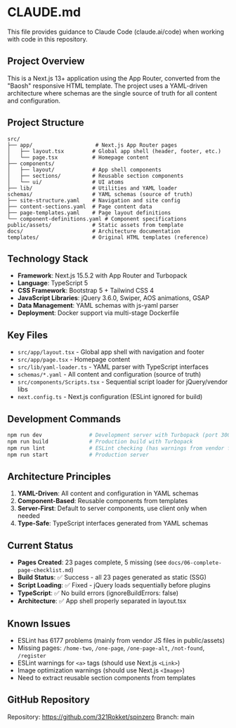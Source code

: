 # CLAUDE.md

This file provides guidance to Claude Code (claude.ai/code) when working with code in this repository.

## Project Overview
This is a Next.js 13+ application using the App Router, converted from the "Baosh" responsive HTML template. The project uses a YAML-driven architecture where schemas are the single source of truth for all content and configuration.

## Project Structure
```
src/
├── app/                    # Next.js App Router pages
│   ├── layout.tsx         # Global app shell (header, footer, etc.)
│   └── page.tsx           # Homepage content
├── components/
│   ├── layout/            # App shell components
│   ├── sections/          # Reusable section components
│   └── ui/                # UI atoms
├── lib/                   # Utilities and YAML loader
schemas/                   # YAML schemas (source of truth)
├── site-structure.yaml    # Navigation and site config
├── content-sections.yaml  # Page content data
├── page-templates.yaml    # Page layout definitions
└── component-definitions.yaml # Component specifications
public/assets/             # Static assets from template
docs/                      # Architecture documentation
templates/                 # Original HTML templates (reference)
```

## Technology Stack
- **Framework**: Next.js 15.5.2 with App Router and Turbopack
- **Language**: TypeScript 5
- **CSS Framework**: Bootstrap 5 + Tailwind CSS 4  
- **JavaScript Libraries**: jQuery 3.6.0, Swiper, AOS animations, GSAP
- **Data Management**: YAML schemas with js-yaml parser
- **Deployment**: Docker support via multi-stage Dockerfile

## Key Files
- `src/app/layout.tsx` - Global app shell with navigation and footer
- `src/app/page.tsx` - Homepage content
- `src/lib/yaml-loader.ts` - YAML parser with TypeScript interfaces
- `schemas/*.yaml` - All content and configuration (source of truth)
- `src/components/Scripts.tsx` - Sequential script loader for jQuery/vendor libs
- `next.config.ts` - Next.js configuration (ESLint ignored for build)

## Development Commands
```bash
npm run dev               # Development server with Turbopack (port 3000)
npm run build             # Production build with Turbopack  
npm run lint              # ESLint checking (has warnings from vendor files)
npm run start             # Production server
```

## Architecture Principles
1. **YAML-Driven**: All content and configuration in YAML schemas
2. **Component-Based**: Reusable components from templates
3. **Server-First**: Default to server components, use client only when needed
4. **Type-Safe**: TypeScript interfaces generated from YAML schemas

## Current Status
- **Pages Created**: 23 pages complete, 5 missing (see `docs/06-complete-page-checklist.md`)
- **Build Status**: ✅ Success - all 23 pages generated as static (SSG)  
- **Script Loading**: ✅ Fixed - jQuery loads sequentially before plugins
- **TypeScript**: ✅ No build errors (ignoreBuildErrors: false)
- **Architecture**: ✅ App shell properly separated in layout.tsx

## Known Issues
- ESLint has 6177 problems (mainly from vendor JS files in public/assets)
- Missing pages: `/home-two`, `/one-page`, `/one-page-alt`, `/not-found`, `/register`
- ESLint warnings for `<a>` tags (should use Next.js `<Link>`)
- Image optimization warnings (should use Next.js `<Image>`)
- Need to extract reusable section components from templates

## GitHub Repository
Repository: https://github.com/321Rokket/spinzero
Branch: main